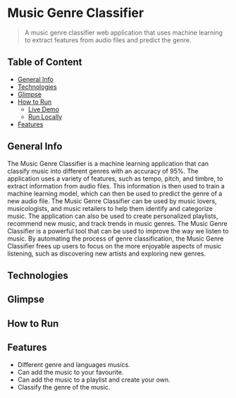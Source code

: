 # Music Genre Classifier
> A music genre classifier web application that uses machine learning to extract features from audio files and predict the genre.

## Table of Content 
- [General Info](#general-info)
- [Technologies](#technologies)
- [Glimpse](#glimpse)
- [How to Run](#how-to-run)
    - [Live Demo](#live-demo)
    - [Run Locally](#run-locally)
- [Features](#features)

## General Info
The Music Genre Classifier is a machine learning application that can classify music into different genres with an accuracy of 95%. The application uses a variety of features, such as tempo, pitch, and timbre, to extract information from audio files. This information is then used to train a machine learning model, which can then be used to predict the genre of a new audio file.
The Music Genre Classifier can be used by music lovers, musicologists, and music retailers to help them identify and categorize music. The application can also be used to create personalized playlists, recommend new music, and track trends in music genres.
The Music Genre Classifier is a powerful tool that can be used to improve the way we listen to music. By automating the process of genre classification, the Music Genre Classifier frees up users to focus on the more enjoyable aspects of music listening, such as discovering new artists and exploring new genres.

## Technologies
<!--
Built using HTML, CSS, JavaScript, and React, our Todo App offers a seamless and intuitive task management experience.
<p>
    <a href="https://pytorch.org/" target="_blank" rel="noreferrer">
        <img src="https://img.shields.io/badge/HTML-e34c26?style=for-the-badge&logo=HTML&logoColor=white" alt="html"/>
    </a>
    <a href="https://www.python.org" target="_blank" rel="noreferrer">
        <img src="https://img.shields.io/badge/CSS-264de4?style=for-the-badge&logo=CSS&logoColor=blue"
            alt="css" />
    </a>
    <a href="https://pytorch.org/" target="_blank" rel="noreferrer">
        <img src="https://img.shields.io/badge/JavaScript-F0DB4F?style=for-the-badge&logo=JavaScript&logoColor=white" alt="javascript"/>
    </a>
    <a href="https://www.python.org" target="_blank" rel="noreferrer">
        <img src="https://img.shields.io/badge/React-61DBFB?style=for-the-badge&logo=React&logoColor=blue"
            alt="react" />
    </a>
</p> -->

## Glimpse
## How to Run
## Features
- Different genre and languages musics.
- Can add the music to your favourite.
- Can add the music to a playlist and create your own.
- Classify the genre of the music.
